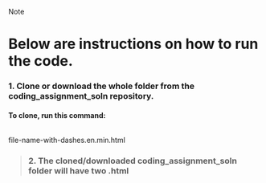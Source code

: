 > [!NOTE]
> # Below are instructions on how to run the code.
> ### 1. Clone or download the whole folder from the coding_assignment_soln repository.
> ####   To clone, run this command:
> ```
file-name-with-dashes.en.min.html
> ### 2. The cloned/downloaded coding_assignment_soln folder will have two .html
